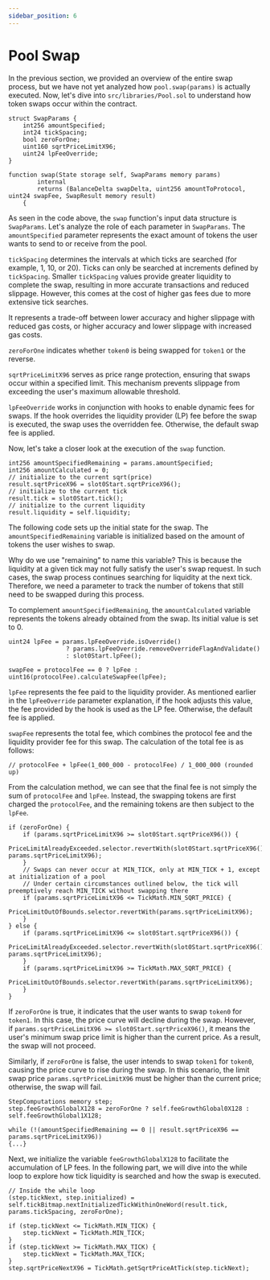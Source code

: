 ```yaml
---
sidebar_position: 6
---
```


# Pool Swap

In the previous section, we provided an overview of the entire swap process, but we have not yet analyzed how `pool.swap(params)` is actually executed. Now, let's dive into `src/libraries/Pool.sol` to understand how token swaps occur within the contract.

```solidity
struct SwapParams {
    int256 amountSpecified;
    int24 tickSpacing;
    bool zeroForOne;
    uint160 sqrtPriceLimitX96;
    uint24 lpFeeOverride;
}

function swap(State storage self, SwapParams memory params)
        internal
        returns (BalanceDelta swapDelta, uint256 amountToProtocol, uint24 swapFee, SwapResult memory result)
    {
```

As seen in the code above, the `swap` function's input data structure is `SwapParams`. Let's analyze the role of each parameter in `SwapParams`. The `amountSpecified` parameter represents the exact amount of tokens the user wants to send to or receive from the pool.

`tickSpacing` determines the intervals at which ticks are searched (for example, 1, 10, or 20). Ticks can only be searched at increments defined by `tickSpacing`. Smaller `tickSpacing` values provide greater liquidity to complete the swap, resulting in more accurate transactions and reduced slippage. However, this comes at the cost of higher gas fees due to more extensive tick searches. 

It represents a trade-off between lower accuracy and higher slippage with reduced gas costs, or higher accuracy and lower slippage with increased gas costs.

`zeroForOne` indicates whether `token0` is being swapped for `token1` or the reverse.  

`sqrtPriceLimitX96` serves as price range protection, ensuring that swaps occur within a specified limit. This mechanism prevents slippage from exceeding the user's maximum allowable threshold.

`lpFeeOverride` works in conjunction with hooks to enable dynamic fees for swaps. If the hook overrides the liquidity provider (LP) fee before the swap is executed, the swap uses the overridden fee. Otherwise, the default swap fee is applied.

Now, let's take a closer look at the execution of the `swap` function.

```solidity
int256 amountSpecifiedRemaining = params.amountSpecified;
int256 amountCalculated = 0;
// initialize to the current sqrt(price)
result.sqrtPriceX96 = slot0Start.sqrtPriceX96();
// initialize to the current tick
result.tick = slot0Start.tick();
// initialize to the current liquidity
result.liquidity = self.liquidity;
```

The following code sets up the initial state for the swap. The `amountSpecifiedRemaining` variable is initialized based on the amount of tokens the user wishes to swap. 

Why do we use "remaining" to name this variable? This is because the liquidity at a given tick may not fully satisfy the user's swap request. In such cases, the swap process continues searching for liquidity at the next tick. Therefore, we need a parameter to track the number of tokens that still need to be swapped during this process.

To complement `amountSpecifiedRemaining`, the `amountCalculated` variable represents the tokens already obtained from the swap. Its initial value is set to 0.

```solidity
uint24 lpFee = params.lpFeeOverride.isOverride()
                ? params.lpFeeOverride.removeOverrideFlagAndValidate()
                : slot0Start.lpFee();

swapFee = protocolFee == 0 ? lpFee : uint16(protocolFee).calculateSwapFee(lpFee);
```

`lpFee` represents the fee paid to the liquidity provider. As mentioned earlier in the `lpFeeOverride` parameter explanation, if the hook adjusts this value, the fee provided by the hook is used as the LP fee. Otherwise, the default fee is applied.

`swapFee` represents the total fee, which combines the protocol fee and the liquidity provider fee for this swap. The calculation of the total fee is as follows:

```solidity
// protocolFee + lpFee(1_000_000 - protocolFee) / 1_000_000 (rounded up)
```

From the calculation method, we can see that the final fee is not simply the sum of `protocolFee` and `lpFee`. Instead, the swapping tokens are first charged the `protocolFee`, and the remaining tokens are then subject to the `lpFee`.

```solidity
if (zeroForOne) {
    if (params.sqrtPriceLimitX96 >= slot0Start.sqrtPriceX96()) {
        PriceLimitAlreadyExceeded.selector.revertWith(slot0Start.sqrtPriceX96(), params.sqrtPriceLimitX96);
    }
    // Swaps can never occur at MIN_TICK, only at MIN_TICK + 1, except at initialization of a pool
    // Under certain circumstances outlined below, the tick will preemptively reach MIN_TICK without swapping there
    if (params.sqrtPriceLimitX96 <= TickMath.MIN_SQRT_PRICE) {
        PriceLimitOutOfBounds.selector.revertWith(params.sqrtPriceLimitX96);
    }
} else {
    if (params.sqrtPriceLimitX96 <= slot0Start.sqrtPriceX96()) {
        PriceLimitAlreadyExceeded.selector.revertWith(slot0Start.sqrtPriceX96(), params.sqrtPriceLimitX96);
    }
    if (params.sqrtPriceLimitX96 >= TickMath.MAX_SQRT_PRICE) {
        PriceLimitOutOfBounds.selector.revertWith(params.sqrtPriceLimitX96);
    }
}
```

If `zeroForOne` is true, it indicates that the user wants to swap `token0` for `token1`. In this case, the price curve will decline during the swap. However, if `params.sqrtPriceLimitX96 >= slot0Start.sqrtPriceX96()`, it means the user's minimum swap price limit is higher than the current price. As a result, the swap will not proceed.

Similarly, if `zeroForOne` is false, the user intends to swap `token1` for `token0`, causing the price curve to rise during the swap. In this scenario, the limit swap price `params.sqrtPriceLimitX96` must be higher than the current price; otherwise, the swap will fail.

```solidity
StepComputations memory step;
step.feeGrowthGlobalX128 = zeroForOne ? self.feeGrowthGlobal0X128 : self.feeGrowthGlobal1X128;

while (!(amountSpecifiedRemaining == 0 || result.sqrtPriceX96 == params.sqrtPriceLimitX96)) 
{...}
```

Next, we initialize the variable `feeGrowthGlobalX128` to facilitate the accumulation of LP fees. In the following part, we will dive into the while loop to explore how tick liquidity is searched and how the swap is executed.

```solidity
// Inside the while loop
(step.tickNext, step.initialized) =
self.tickBitmap.nextInitializedTickWithinOneWord(result.tick, params.tickSpacing, zeroForOne);

if (step.tickNext <= TickMath.MIN_TICK) {
    step.tickNext = TickMath.MIN_TICK;
}
if (step.tickNext >= TickMath.MAX_TICK) {
    step.tickNext = TickMath.MAX_TICK;
}
step.sqrtPriceNextX96 = TickMath.getSqrtPriceAtTick(step.tickNext);
```

